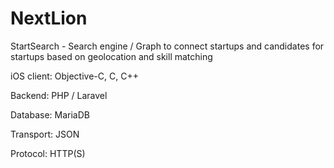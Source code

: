 # NextLion

StartSearch - Search engine / Graph to connect startups and candidates for startups based on geolocation and skill matching

iOS client: Objective-C, C, C++

Backend: PHP / Laravel

Database: MariaDB

Transport: JSON

Protocol: HTTP(S)
